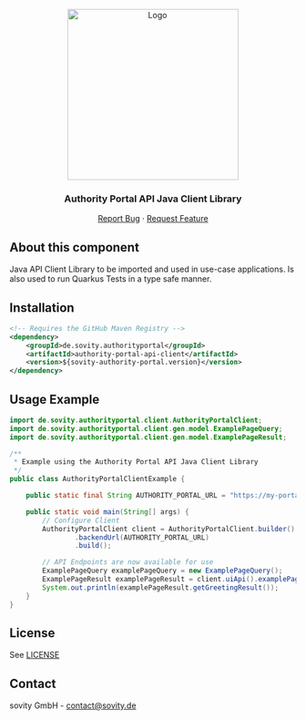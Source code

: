 <!-- PROJECT LOGO -->
<br />
<div align="center">
  <a href="https://github.com/sovity/authority-portal">
    <img src="https://raw.githubusercontent.com/sovity/edc-ui/main/src/assets/images/sovity_logo.svg" alt="Logo" width="300">
  </a>

<h3 align="center">Authority Portal API Java Client Library</h3>

  <p align="center">
    <a href="https://github.com/sovity/authority-portal/issues/new?template=bug_report.md">Report Bug</a>
    ·
    <a href="https://github.com/sovity/authority-portal/issues/new?template=feature_request.md">Request Feature</a>
  </p>
</div>

## About this component

Java API Client Library to be imported and used in use-case applications. Is also used to run Quarkus Tests in a type
safe manner.

## Installation

```xml
<!-- Requires the GitHub Maven Registry -->
<dependency>
    <groupId>de.sovity.authorityportal</groupId>
    <artifactId>authority-portal-api-client</artifactId>
    <version>${sovity-authority-portal.version}</version>
</dependency>
```

## Usage Example

```java
import de.sovity.authorityportal.client.AuthorityPortalClient;
import de.sovity.authorityportal.client.gen.model.ExamplePageQuery;
import de.sovity.authorityportal.client.gen.model.ExamplePageResult;

/**
 * Example using the Authority Portal API Java Client Library
 */
public class AuthorityPortalClientExample {

    public static final String AUTHORITY_PORTAL_URL = "https://my-portal.sovity.io";

    public static void main(String[] args) {
        // Configure Client
        AuthorityPortalClient client = AuthorityPortalClient.builder()
                .backendUrl(AUTHORITY_PORTAL_URL)
                .build();

        // API Endpoints are now available for use
        ExamplePageQuery examplePageQuery = new ExamplePageQuery();
        ExamplePageResult examplePageResult = client.uiApi().examplePage(examplePageQuery);
        System.out.println(examplePageResult.getGreetingResult());
    }
}
```

## License

See [LICENSE](../../LICENSE)

## Contact

sovity GmbH - contact@sovity.de
